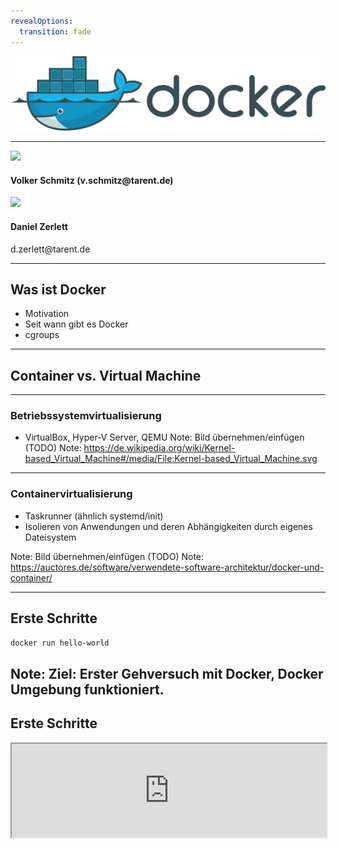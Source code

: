 ```yaml
---
revealOptions:
  transition: fade
---
```


![docker](./images/docker_logo.png)

----

<div class="divided">
  <img src="https://cdn.vox-cdn.com/thumbor/0jbIJZPcxu4WmYZZZQW3KNLiXns=/0x0:1024x576/1200x800/filters:focal(431x207:593x369)/cdn.vox-cdn.com/uploads/chorus_image/image/54925925/spongebob_rainbow_meme_video_16x9.0.jpg">
  <h4>Volker Schmitz (v.schmitz@tarent.de)</h4>
</div>

<div class="divided">
  <img src="https://cdn.vox-cdn.com/thumbor/0jbIJZPcxu4WmYZZZQW3KNLiXns=/0x0:1024x576/1200x800/filters:focal(431x207:593x369)/cdn.vox-cdn.com/uploads/chorus_image/image/54925925/spongebob_rainbow_meme_video_16x9.0.jpg">
  <h4>Daniel Zerlett</h4>
   d.zerlett@tarent.de
</div>

---

## Was ist Docker

- Motivation
- Seit wann gibt es Docker
- cgroups

----

## Container vs. Virtual Machine

----

### Betriebssystemvirtualisierung

* VirtualBox, Hyper-V Server, QEMU
Note: Bild übernehmen/einfügen (TODO)
Note: https://de.wikipedia.org/wiki/Kernel-based_Virtual_Machine#/media/File:Kernel-based_Virtual_Machine.svg

----

### Containervirtualisierung

* Taskrunner (ähnlich systemd/init)
* Isolieren von Anwendungen und deren Abhängigkeiten durch eigenes Dateisystem

Note: Bild übernehmen/einfügen (TODO)
Note: https://auctores.de/software/verwendete-software-architektur/docker-und-container/

---

## Erste Schritte

```bash
docker run hello-world
```
Note: Ziel: Erster Gehversuch mit Docker, Docker Umgebung funktioniert.
----

## Erste Schritte

<iframe width="100%" src="http://localhost:4200?u=trainer&p=trainer"> <!-- .element: class="fragment" -->

Note: docker run hello-world

----

## Docker CLI

Docker CLI ist ein Kommandozeilen-Tool mit dem sich auf einfachste Weise der Docker-Daemon kontrollieren lässt.

Einfache Anwendungsfälle von Docker CLI:
- Container erstellen
- Container starten
- laufende Container anzeigen
- Container stoppen

Note: Ziel: Docker CLI Grundlagen verstehen
Note: Systemd-Analogie ansprechen
----

## Docker CLI

<iframe width="100%" src="http://localhost:4200?u=trainer&p=trainer"> <!-- .element: class="fragment" -->

----

## Docker CLI

```shell
docker run -d -p 8080:80 wordpress
docker ps
docker logs <containerID>
```
Note: https://hub.docker.com/_/wordpress/
Note: Ziel ist es zu erkennen, wie einfach die Instalation ist.

----

### Übung gitea

- Starte "gitea" vom Docker-Image "gitea/gitea" im Hintergund und exponiere den Container-Port 3000 auf den Host-Port 8080!
- Zeige alle laufenden Docker-Prozesse an und erkenne, ob der Port 3000 auf Port 8080 exponiert ist!
- Bonus: Betrachte die Log-Ausgabe des gitea-Containers in Echtzeit!

Note: split view (TODO)
Note: Bonus bonus: Gibt es noch andere Ports im gitea-Container, die nicht exponiert sind? Wenn ja, exponiere auch diesen Port!

<iframe width="100%" src="http://localhost:4200?u=trainer&p=trainer"> <!-- .element: class="fragment" -->

Note: docker run -d -p 3000:3000 gitea/gitea

----

### Zusammenfassung

- Erstellen eines Containers mit exponiertem Port 
  - `docker run`
- Containerübersicht
  - `docker ps`
- Ausgabe von Logs
  - `docker logs`
- Docker CLI Hilfe
  - `docker help`
  - `docker help <subcommand>`

Note: split view (TODO)
<iframe width="100%" src="http://localhost:4200?u=trainer&p=trainer"> <!-- .element: class="fragment" -->

---

## Container-Lifecycle

TODO: Einfaches Bild zum Lifecycle

----

- Created
  - Container ist erstellt aber nicht gestartet
- Running
  - Container ist gestartet 
- Stopped
  - Container ist noch vorhanden aber gestoppt 
- Paused
  - Container ist angehalten
- Deleted
  - Container ist gelöscht

----

<iframe width="100%" src="http://localhost:4200?u=trainer&p=trainer"> <!-- .element: class="fragment" -->

Note: docker ps -a
Note: docker stop
Note: docker rm

----

### Übung Lifecycle

- Alle laufenden Container sollen beendet und gelöscht werden. 
- Wie stelle ich fest, dass alle Container gelöscht sind?

---

## Docker Ports & Volumes

----

### Docker Portfreigaben

Docker kann Container Ports an Hostports binden (exponieren).

```
docker run -d -p 80:8081 wordpress
docker run -d -p 80 wordpress
docker ps
```

Note: split view (TODO)
<iframe width="100%" src="http://localhost:4200?u=trainer&p=trainer"> <!-- .element: class="fragment" -->

Note: Zwei unterschiedliche Container, binden auf zwei unterschiedlichen Ports.
Note: Random-Ports erklären


### Docker Volumes

```shell
docker run -v /some/content:/usr/share/nginx/html:ro -d nginx
```

Note: split view (TODO)
<iframe width="100%" src="http://localhost:4200?u=trainer&p=trainer"> <!-- .element: class="fragment" -->

Note: Kurzer Hinweis auf Anonymous und Named-Volumes
Note: ro,rw etc.

----

### Docker Volumes Detail

- Default: read/write
  - docker run -v /local/folder:/container/folder imageName
  - docker run -v /local/folder:/container/folder:rw imageName
- Read only
  - docker run -v /local/folder:/container/folder:ro imageName

----

### Übung Volumes and Ports

- Starte gitea mit folgenden Optionen:
  - Persistenz der Git-Konfiguration (Container-Pfad /data)
  - Exponiere das Webinterface 
    - Containerport 3000 auf lokalen Port 3000
  - Exponiere SSH
    - Containerport 22 auf lokalen Port 3022
- Richte gitea über das Webinterface ein (http://localhost:3000)
  - Default-Settings lassen
- Container stoppen und löschen
  - Bonus: Gibt es einen Befehl der Stoppen und Löschen vereint?
- Container mit den selben Optionen wieder erstellen
- Was passiert mit der Konfiguration und den Nutzdaten von gitea?

<iframe width="100%" src="http://localhost:4200?u=trainer&p=trainer"> <!-- .element: class="fragment" -->

Note: docker run -v $(pwd)/gitea-data:/data -p 3000:3000 -p 22:3022
Note: docker stop `containterid`
Note: docker rm `containerid` 
Note: docker rm -f `containerid`
  
----

### Zusammenfassung  

- Exponieren von beliebigen Ports
  - Random Ports
  - Fixed Ports
- Einbinden von Volumes
  - Schreib/Lesezugriff
  - Schreibgeschützt (ro) 
- Stoppen und löschen von Containern
  - docker stop
  - docker rm  
  - docker rm -f 
  
<iframe width="100%" src="http://localhost:4200?u=trainer&p=trainer"> <!-- .element: class="fragment" -->  

Note: docker run -p 3000:3000 -p 3022:22 -v $(pwd)/giteatest:/data gitea/gitea
  
---

## Environment-Variablen

Note: Beispiel environment variablen an MariaDB zeigen.

```
docker run -d \
           -e MYSQL_ROOT_PASSWORD=supersicher \
           -e MYSQL_USER=wordpress \
           -e MYSQL_PASSWORD=wordpress \
           -e MYSQL_DATABASE=wordpress \
           -v $(pwd)/mariadb-data:/var/lib/mysql \
           --name wordpress-database \
           mariadb

docker inspect wordpress-database
```

----

### Übung PostgresDB starten

 - Starte einen [postgreSQL](https://hub.docker.com/_/postgres/) Docker-Container mit:
   - einer automatisch erstellten Datenbank mit dediziertem Benutzeraccount 
   - Umgebungsvariablen POSTGRES_USER, POSTGRES_PASSWORD, POSTGRES_DB
 - Sorge dafür, dass das Datenverzeichnis der Datenbank (/var/lib/postgresql/data) auf ein lokales 
   Volume ($(pwd)/volumes/db) gemappt ist!
   
Note: docker run -d --name=gitea-database -e POSTGRES_USER=gitea -e POSTGRES_PASSWORD=gitea -e POSTGRES_DB=gitea -v $(pwd)/postgesql-data:/var/lib/postgresql/data postgres

----

### Zusammenfassung

- Container Namen geben (--name)
- Environment-Variablen an Container übergeben (-e)
- docker inspect

---

## Kommunikation zwischen Containern

Kommunikation über die "Docker default bridge"
Namensauflösung per Docker-DNS

Note: Wordpress-Container starten, mit mysql verknüpfen
Note: Ziel: Interne Kommunikation zwischen Containern
Note: docker run --link=wordpress-database -e WORDPRESS_DB_HOST=wordpress-database -e WORDPRESS_DB_USER=wordpress -e WORDPRESS_DB_PASSWORD=wordpress -e WORDPRESS_DB_NAME=wordpress wordpress

<iframe width="100%" src="http://localhost:4200?u=trainer&p=trainer"> <!-- .element: class="fragment" -->

----

### Übung: Gitea mit PostgreSQL verbinden

- Stoppe und lösche nun deinen Gitea Container!
- Konfiguriere den Container so, dass Gitea seine Konfiguration in der lokalen PostgreSQL speichert!
  - Benutze dafür die vorher erstellte Datenbank!
  
Note: docker run -d --name=gitea-database -e POSTGRES_USER=gitea -e POSTGRES_PASSWORD=gitea -e POSTGRES_DB=gitea -v $(pwd)/postgesql-data:/var/lib/postgresql/data postgres
Note: docker run -p 3000:3000 -v $(pwd)/gitea/data:/data -p 3000:3000 -p 3022:22 --link=gitea-database gitea/gitea

----

### Zusammenfassung

Verbinden von Containern
  - --link
  - Namensauflösung per Docker DNS

---

## Container und Images

- Was ist ein Image und was ist ein Container

Note: Ein Image ist nicht lauffähig, es wir verwendet um ein Container zu erzeugen
Note: Ein Container ist eine Instanz von einem Image und kann zur Laufzeit verändert werden
Note: Beispiel: docker run -it ubuntu -> apt-get update; apt-get install git -y; exit
Note:           docker run -it ubuntu git --version
Note: Das Selbe nochmal mit commit
Note: docker image ls

<iframe width="100%" src="http://localhost:4200?u=trainer&p=trainer"> <!-- .element: class="fragment" -->
---

## Zusammenfassung

- Unterschied Container und Images
- docker commit
- docker images
  - docker image ls
 

# Docker Images erstellen

---

## Docker CLI

### docker exec

docker run --name mynginx-container -it nginx bash
  echo "<h1>Hello World</h1>" > /usr/share/nginx/html/index.html
  exit 
docker commit mynginx-container mynginx-image
  
Note: Docker commit erklären mit Überleitung zu Dockerfile

----

## Image aus Dockerfile erstellen


Dockerfile
```
FROM nginx
RUN echo "<h1>Hello World from Dockerfile</h1>" > /usr/share/nginx/html/index.html 
```

```bash
docker build -t mynginx-image:2
docker run -d -p 8081:80 mynginx-image
docker run -d -p 8082:80 mynginx-image:2
```

---

### Übung

- Baue ein docker Image das auf nginx basiert
- Dieses soll eine modifizierte index.html haben
- Tagge den Container als mynginx
- Baue einen zweiten nginx container der den "COPY"-Befehl nutzt.
- Tagge den Container als mynginx in Version 2
- Bonus: Nutze Nginx mit alpine anstatt ubuntu
- Bonus vergleiche die Image größen

Link zu Dokumentation

----

### Docker Base Images

Welche "base" Images gibt es?
Was sind die Unterschiede?

Note: Alpine ist der bevorzugte, da er wesentlich kleiner ist als alle anderen.

----

### Zusammenfassung

- Dockerfile
  - FROM
  - COPY
  - RUN
  - CMD
- Docker CLI
  - docker build -t tag:version .
  - docker commit image tag:version
- Docker Hub

---

## Advanced Optional

---

## docker-compose

TODO: motivation, syntax, cli

Ziel: Vereinfachung von docker cli

Tool zur Vereinfachung von docker (v2)
Tool zu benutzung von docker swarm (v3)

Note: Example: wordpress mit postgresql

----

### Übung

- Stoppe und lösche deine vorrangegangen Container ohne Nutzdatemverlust.
- Erstelle eine docker-compose.yml in der [gitea](https://hub.docker.com/r/gitea/gitea/) und mariadb als Services beschrieben sind.
  - Stelle sicher das alle Volumes und Ports erhalten bleiben.
- Lagere das Daten-Verzeichnis von gitea auf deinen Computer aus.

---

## Docker Netzwerke

- docker network ls
- docker-compose naming (netzwerke und container)
- docker-compose -p
- docker network rm
- Unterschied docker-compose stop/down

----

### Übung

- Füge deiner docker-compose.yml ein "seprates" Netzwerk hinzu!
- Richte nun die Verbindung von gitea und mariaDB über das neuerstellte Netzwerk ein.

---

## Layer und Storage Driver (theorie only)

- Was ist das eigentlich?
- Wo sehe ich das?

---

## Dockerfile Layer

- EXPOSE
- USER
- ENV
- RUN TODO: Bsp einbauen

----

### Übung

- Erweitere deine Dockerfile so, dass die Anwendung nicht mehr unter dem default User und Gruppe läuft!
  - Stelle mit RUN sicher, dass der User berechtigungen hat das Binary zu starten und im Verzeichnis (/app) zu schreiben.
- Konfiguriere die Anwendung über ENV variablen, stelle sicher dass alle Ports exponiert werden.

---

## Advanced Layer

- COPY vs ADD
- WORKDIR
- ENTRYPOINT vs CMD
  - ENTRYPOINT nicht überschreibbar
- HEALTHCHECK ?

----

### Übung

- Versuche den RUN Befehl durch WORKDIR und COPY --chown zu erstezen.

---

### Multistagebuilds

- Konzept vorstellen
  - beispiel an Go Service
- COPY --from
- STOPSIGNAL

----

#### Übung

- Baue in einem vorrangestellen Dockercontainer dein Java Jar zusammen, nenne diesen "build"!
  - benutze hierfür Gradle
- Kopiere das erfolgreich gebaute Jar vom ersten Container in den zweiten Container.
  - Nutze hierfür die Docker "Multistage Build"-Funktionalität (COPY --from=build)
- Java Service bauen mit multistage (service tut das gleiche (wie go service) ist in aber in Java geschrieben)

---

### Zusammenfassung Layer, Praxisbeispiel

- Dockerfiles vergleichen
- Layer Vergleichen
- Image Größen vergleichen

---

#### Ziel:

- Es existieren zwei Dockerfiles die beide Funktionieren
- ein Go Service ein Java Service
  - der Java service ist selbsterarbeitet

---

### Best practice

- Konfiguration über Umgebungsvariablen
- Logging über STDOUT
  - Filebeat JSONLOG
- Nur ein Prozess
- Exit Codes (SIGTERM usw)

----

#### Übung:

- start.sh
  - mit debug help etc
- ENTRYPOINT auf start.sh
- reagiert auf SIGTERM oder definiert ein STOPSIGNAL
- Sinnvolle(tm) Exit-Codes
 (siehe --init)
- Nutze die Health Resource im HEALTHCHECK


---

## Dynamisches routing labels mit traefik -- optional

Traefik beispiel zeigen

----

### Übung alles in traefik einbauen

